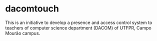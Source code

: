 # dacomtouch
This is an initiative to develop a presence and access control system to teachers of computer science department (DACOM) of UTFPR, Campo Mourão campus.
